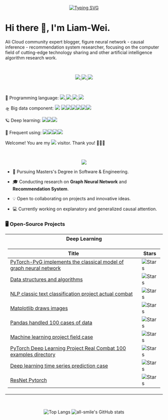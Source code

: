 <p align="center">
<a href="https://github.com/Liam-Wei">
    <img src="https://readme-typing-svg.demolab.com?font=Georgia&size=18&duration=2000&pause=100&multiline=true&width=500&height=80&lines=William+Wei;Researcher+%7C+Master's+Student+%7C+Big Data+Engineer;Graph Neural Network+%7C+Causal Inference+%7C+Recommendation System" alt="Typing SVG" />
</a>
<br/>

# Hi there 🙋, I'm Liam-Wei.

Ali Cloud community expert blogger, figure neural network - causal inference - recommendation system researcher, focusing on the computer field of cutting-edge technology sharing and other artificial intelligence algorithm research work.

<br/>

<p align="center">
    <a href="https://blog.csdn.net/m0_47256162?type=lately">
    	<img src="https://img.shields.io/badge/Website-CSDN-green?style=flat&logo=csdn&logoColor=white">
	</a>  
	<a href="mailto:ahang010@163.com">
    	<img src="https://img.shields.io/badge/Email-163-yellow?style=flat&logo=gmail&logoColor=white">
    </a>
	<a href="https://github.com/Liam-Wei">
    	<img src="https://img.shields.io/badge/Website-GitHub-red?style=flat&logo=github&logoColor=white">		</a>
</p>

<br/>

🚀 Programming language: <a href="">
    <img src="https://img.shields.io/badge/Python-14354C?style=flat&logo=python&logoColor=white"></a><a href="">
    <img src="https://img.shields.io/badge/Java-ED8B00?style=flat&logo=openjdk&logoColor=white"></a><a href="">
    <img src="https://img.shields.io/badge/Scala-DC322F?style=flat&logo=scala&logoColor=white"></a><a href="">
    <img src="https://img.shields.io/badge/Markdown-000000?style=flat&logo=markdown&logoColor=white"></a>

🛸 Big data component: <a href=""><img src="https://img.shields.io/badge/redis-%23DD0031.svg?&style=flat&logo=redis&logoColor=white"></a> <a href=""><img src="https://img.shields.io/badge/Spark-black?style=flat&logo=apachespark"></a><a href=""><img src="https://img.shields.io/badge/Flink-blue?style=flat&logo=apacheflink"></a><a href=""><img src="https://img.shields.io/badge/Hadoop-black?style=flat&logo=apachehadoop"></a><a href=""><img src="https://img.shields.io/badge/Kafka-F6C?style=flat&logo=apachekafka"></a><a href=""><img src="https://img.shields.io/badge/Hive-black?style=flat&logo=apachehive"></a><a href=""><img src="https://img.shields.io/badge/Kylin-07c?style=flat&logo=apachekylin"></a>

🪐 Deep learning: <a href="">
    <img src="https://img.shields.io/badge/TensorFlow-FF6F00?style=flat&logo=tensorflow&logoColor=white"></a><a href=""><img src="https://img.shields.io/badge/PyTorch-black?style=flat&logo=pytorch"></a><a href=""><img src="https://img.shields.io/badge/PyTorch Geometric-FCA121?style=flat&logo=pyg"></a>

🌟 Frequent using: <a href=""><img src="https://img.shields.io/badge/Linux-7A1Fa2?style=flat&logo=linux"></a><a href=""><img src="https://img.shields.io/badge/Git-black?style=flat&logo=git"></a><a href=""><img src="https://img.shields.io/badge/Docker-red?style=flat&logo=docker"></a><a href=""><img src="https://img.shields.io/badge/Gitee-A80025?style=flat&logo=gitee"></a>

Welcome! You are my <img src="https://profile-counter.glitch.me/Liam-Wei/count.svg"> visitor. Thank you! 🎉🎉🎉

<br/>

<p align="center"><a href="https://github.com/drkostas">
    <img src="https://github-stats-alpha.vercel.app/api?username=Liam-Wei&cc=22272e&tc=37BCF6&ic=fff&bc=0000">
</a><p/>

</p>

* 📖 Pursuing Masters's Degree in Software & Engineering. 

* 🎓 Conducting research on **Graph Neural Network** and **Recommendation System**.

* 💡 Open to collaborating on projects and innovative ideas. 

* 💻 Currently working on explanatory and generalized causal attention.

### 🖥️ Open-Source Projects

<table align="center"><tr><th>Deep Learning </th></tr><tr><td>


| Title                                                        | Stars                                                        |
| ------------------------------------------------------------ | ------------------------------------------------------------ |
| [PyTorch-PyG implements the classical model of graph neural network](https://github.com/Liam-Wei/PyTorch-PyG-implements-the-classical-model-of-graph-neural-network) | <img alt="Stars" src="https://img.shields.io/github/stars/Liam-Wei/PyTorch-PyG-implements-the-classical-model-of-graph-neural-network?style=flat&labelColor=black"/> |
| [Data structures and algorithms](https://github.com/Liam-Wei/Data-structures-and-algorithms) | <img alt="Stars" src="https://img.shields.io/github/stars/Liam-Wei/Data-structures-and-algorithms?style=flat&labelColor=black"/> |
| [NLP classic text classification project actual combat](https://github.com/Liam-Wei/NLP-classic-text-classification-project-actual-combat) | <img alt="Stars" src="https://img.shields.io/github/stars/Liam-Wei/NLP-classic-text-classification-project-actual-combat?style=flat&labelColor=black"/> |
| [Matplotlib draws images](https://github.com/Liam-Wei/Matplotlib-draws-images) | <img alt="Stars" src="https://img.shields.io/github/stars/Liam-Wei/Matplotlib-draws-images?style=flat&labelColor=black"/> |
| [Pandas handled 100 cases of data](https://github.com/Liam-Wei/Pandas-handled-100-cases-of-data) | <img alt="Stars" src="https://img.shields.io/github/stars/Liam-Wei/Pandas-handled-100-cases-of-data?style=flat&labelColor=black"/> |
| [Machine learning project field case](https://github.com/Liam-Wei/Machine-learning-project-field-case) | <img alt="Stars" src="https://img.shields.io/github/stars/Liam-Wei/Machine-learning-project-field-case?style=flat&labelColor=black"/> |
| [PyTorch Deep Learning Project Real Combat 100 examples directory](https://github.com/Liam-Wei/PyTorch-Deep-Learning-Project-Real-Combat-100-examples-directory) | <img alt="Stars" src="https://img.shields.io/github/stars/Liam-Wei/PyTorch-Deep-Learning-Project-Real-Combat-100-examples-directory?style=flat&labelColor=black"/> |
| [Deep learning time series prediction case](https://github.com/Liam-Wei/Deep-learning-time-series-prediction-case) | <img alt="Stars" src="https://img.shields.io/github/stars/Liam-Wei/Deep-learning-time-series-prediction-case?style=flat&labelColor=black"/> |
| [ResNet Pytorch](https://github.com/Liam-Wei/ResNet-Pytorch) | <img alt="Stars" src="https://img.shields.io/github/stars/Liam-Wei/ResNet-Pytorch?style=flat&labelColor=black"/> |

</td></tr></table>

<br/>

<p align="center">
  <img src="https://github-readme-stats.vercel.app/api/top-langs/?username=Liam-Wei&layout=compact&theme=tokyonight" alt="Top Langs">
  <img src="https://github-readme-stats.vercel.app/api?username=Liam-Wei&show_icons=true&theme=tokyonight" alt="all-smile's GitHub stats">
</p>




